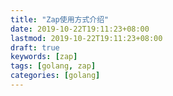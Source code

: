 ```yaml
---
title: "Zap使用方式介绍"
date: 2019-10-22T19:11:23+08:00
lastmod: 2019-10-22T19:11:23+08:00
draft: true
keywords: [zap]
tags: [golang, zap]
categories: [golang]
---
```



